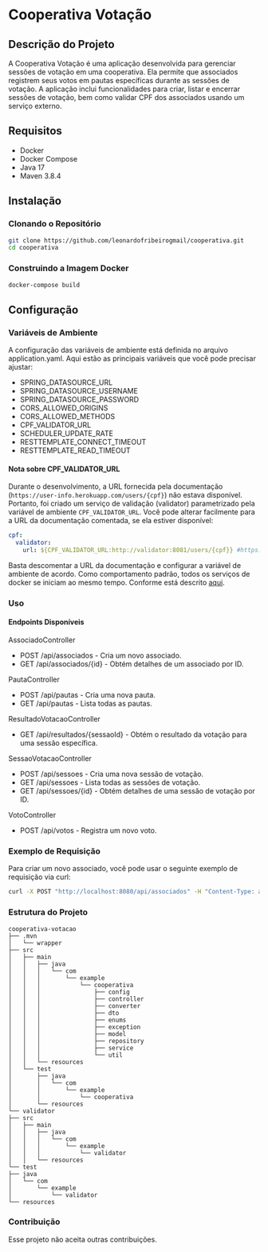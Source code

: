 # Cooperativa Votação

## Descrição do Projeto

A Cooperativa Votação é uma aplicação desenvolvida para gerenciar sessões de votação em uma cooperativa. Ela permite que associados registrem seus votos em pautas específicas durante as sessões de votação. A aplicação inclui funcionalidades para criar, listar e encerrar sessões de votação, bem como validar CPF dos associados usando um serviço externo.

## Requisitos

- Docker
- Docker Compose
- Java 17
- Maven 3.8.4

## Instalação

### Clonando o Repositório

```bash
git clone https://github.com/leonardofribeirogmail/cooperativa.git
cd cooperativa
```
### Construindo a Imagem Docker <a name="docker">
```bash
docker-compose build
```
## Configuração

### Variáveis de Ambiente

A configuração das variáveis de ambiente está definida no arquivo application.yaml. Aqui estão as principais variáveis que você pode precisar ajustar:
- SPRING_DATASOURCE_URL
- SPRING_DATASOURCE_USERNAME
- SPRING_DATASOURCE_PASSWORD
- CORS_ALLOWED_ORIGINS
- CORS_ALLOWED_METHODS
- CPF_VALIDATOR_URL
- SCHEDULER_UPDATE_RATE
- RESTTEMPLATE_CONNECT_TIMEOUT
- RESTTEMPLATE_READ_TIMEOUT

#### Nota sobre CPF_VALIDATOR_URL
Durante o desenvolvimento, a URL fornecida pela documentação (`https://user-info.herokuapp.com/users/{cpf}`) não estava disponível. Portanto, foi criado um serviço de validação (validator) parametrizado pela variável de ambiente `CPF_VALIDATOR_URL`. Você pode alterar facilmente para a URL da documentação comentada, se ela estiver disponível:

```yaml
cpf:
  validator:
    url: ${CPF_VALIDATOR_URL:http://validator:8081/users/{cpf}} #https://user-info.herokuapp.com/users/{cpf}
```
Basta descomentar a URL da documentação e configurar a variável de ambiente de acordo. Como comportamento padrão, todos os serviços de docker se iniciam ao mesmo tempo. Conforme está descrito [aqui](#construindo-a-imagem-docker-a-namedocker).
### Uso
#### Endpoints Disponíveis

AssociadoController
- POST /api/associados - Cria um novo associado.
- GET /api/associados/{id} - Obtém detalhes de um associado por ID.

PautaController
- POST /api/pautas - Cria uma nova pauta.
- GET /api/pautas - Lista todas as pautas.

ResultadoVotacaoController
- GET /api/resultados/{sessaoId} - Obtém o resultado da votação para uma sessão específica.

SessaoVotacaoController

- POST /api/sessoes - Cria uma nova sessão de votação.
- GET /api/sessoes - Lista todas as sessões de votação.
- GET /api/sessoes/{id} - Obtém detalhes de uma sessão de votação por ID.

VotoController
- POST /api/votos - Registra um novo voto.

### Exemplo de Requisição
Para criar um novo associado, você pode usar o seguinte exemplo de requisição via curl:
```bash
curl -X POST "http://localhost:8080/api/associados" -H "Content-Type: application/json" -d '{"cpf": "12345678901"}'
```
### Estrutura do Projeto
```plaintext
cooperativa-votacao
├── .mvn
│   └── wrapper
├── src
│   ├── main
│   │   ├── java
│   │   │   └── com
│   │   │       └── example
│   │   │           └── cooperativa
│   │   │               ├── config
│   │   │               ├── controller
│   │   │               ├── converter
│   │   │               ├── dto
│   │   │               ├── enums
│   │   │               ├── exception
│   │   │               ├── model
│   │   │               ├── repository
│   │   │               ├── service
│   │   │               └── util
│   │   └── resources
│   └── test
│       ├── java
│       │   └── com
│       │       └── example
│       │           └── cooperativa
│       └── resources
└── validator
├── src
│   ├── main
│   │   ├── java
│   │   │   └── com
│   │   │       └── example
│   │   │           └── validator
│   │   └── resources
└── test
├── java
│   └── com
│       └── example
│           └── validator
└── resources
```
### Contribuição
Esse projeto não aceita outras contribuições.